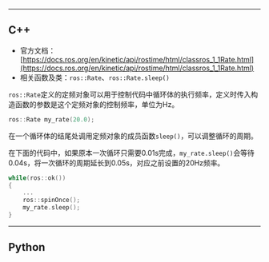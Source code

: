 
---
## C++

+ 官方文档：[https://docs.ros.org/en/kinetic/api/rostime/html/classros_1_1Rate.html](https://docs.ros.org/en/kinetic/api/rostime/html/classros_1_1Rate.html)
+ 相关函数及类：`ros::Rate`、`ros::Rate.sleep()`

`ros::Rate`定义的定频对象可以用于控制代码中循环体的执行频率，定义时传入构造函数的参数是这个定频对象的控制频率，单位为Hz。

```cpp
ros::Rate my_rate(20.0);
```

在一个循环体的结尾处调用定频对象的成员函数`sleep()`，可以调整循环的周期。

在下面的代码中，如果原本一次循环只需要0.01s完成，`my_rate.sleep()`会等待0.04s，将一次循环的周期延长到0.05s，对应之前设置的20Hz频率。

```cpp
while(ros::ok())
{
	...
	ros::spinOnce();
	my_rate.sleep();
}
```

---
## Python